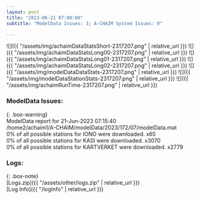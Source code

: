 ```yaml
---
layout: post
title: "2023-06-21 07:00:00"
subtitle: "ModelData Issues: 3; A-CHAIM System Issues: 0"

---
```


![]({{ "/assets/img/achaimDataStatsShort-2317207.png" | relative_url }})
![]({{ "/assets/img/achaimDataStatsLong00-2317207.png" | relative_url }})
![]({{ "/assets/img/achaimDataStatsLong01-2317207.png" | relative_url }})
![]({{ "/assets/img/achaimDataStatsLong02-2317207.png" | relative_url }})
![]({{ "/assets/img/modelDataDataStats-2317207.png" | relative_url }})
![]({{ "/assets/img/modelDataStationStats-2317207.png" | relative_url }})
![]({{ "/assets/img/achaimRunTime-2317207.png" | relative_url }})


### ModelData Issues:  
  
{: .box-warning}  
 ModelData report for 21-Jun-2023 07:15:40   
 /home2/achaim1/A-CHAIM/modelData/2023/172/07/modelData.mat   
 0% of all possible stations for IONO were downloaded. x65   
 0% of all possible stations for KASI were downloaded. x3070   
 0% of all possible stations for KARTVERKET were downloaded. x2779   
  


### Logs:  
  
{: .box-note}  
[Logs.zip]({{ "/assets/other/logs.zip" | relative_url }})  
[Log Info]({{ "/logInfo" | relative_url }})  
